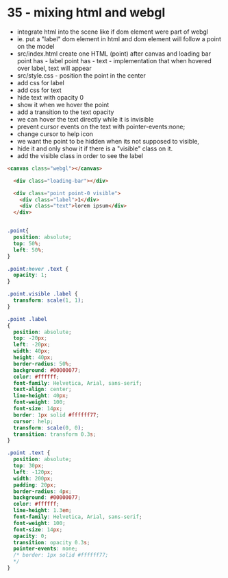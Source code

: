 # 35 - mixing html and webgl

- integrate html into the scene like if dom element were part of webgl
- ie. put a "label" dom element in html and dom element will follow a point on the model
- src/index.html create one HTML (point) after canvas and loading bar
  point has - label 
  point has - text - implementation that when hovered over label, text will appear
- src/style.css - position the point in the center
- add css for label
- add css for text
- hide text with opacity 0
- show it when we hover the point
- add a transition to the text opacity
- we can hover the text directly while it is invisible
- prevent cursor events on the text with pointer-events:none;
- change cursor to help icon
- we want the point to be hidden when its not supposed to visible, 
- hide it and only show it if there is a "visible" class on it.
- add the visible class in order to see the label

```html
<canvas class="webgl"></canvas>

  <div class="loading-bar"></div>

  <div class="point point-0 visible">
    <div class="label">1</div>
    <div class="text">lorem ipsum</div>
  </div>
```

```css

.point{
  position: absolute;
  top: 50%;
  left: 50%;
}

.point:hover .text {
  opacity: 1;
}

.point.visible .label {
  transform: scale(1, 1);
} 

.point .label
{
  position: absolute;
  top: -20px;
  left: -20px;
  width: 40px;
  height: 40px;
  border-radius: 50%;
  background: #00000077;
  color: #ffffff;
  font-family: Helvetica, Arial, sans-serif;
  text-align: center;
  line-height: 40px;
  font-weight: 100;
  font-size: 14px;
  border: 1px solid #ffffff77;
  cursor: help;
  transform: scale(0, 0);
  transition: transform 0.3s;
}

.point .text {
  position: absolute;
  top: 30px;
  left: -120px;
  width: 200px;
  padding: 20px;
  border-radius: 4px;
  background: #00000077;
  color: #ffffff;
  line-height: 1.3em;
  font-family: Helvetica, Arial, sans-serif;
  font-weight: 100;
  font-size: 14px;
  opacity: 0;
  transition: opacity 0.3s;
  pointer-events: none; 
  /* border: 1px solid #ffffff77;
  */
}

```